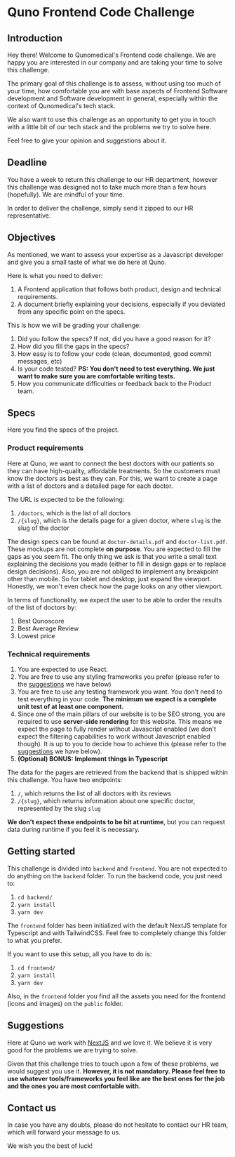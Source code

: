 # Quno Frontend Code Challenge


## Introduction

Hey there! Welcome to Qunomedical's Frontend code challenge. We are happy you are interested in our company and are taking your time to solve this challenge.

The primary goal of this challenge is to assess, without using too much of your time, how comfortable you are with base aspects of Frontend Software development and Software development in general, especially within the context of Qunomedical's tech stack.

We also want to use this challenge as an opportunity to get you in touch with a little bit of our tech stack and the problems we try to solve here.

Feel free to give your opinion and suggestions about it.

## Deadline

You have a week to return this challenge to our HR department, however this challenge was designed not to take much more than a few hours (hopefully). We are mindful of your time.

In order to deliver the challenge, simply send it zipped to our HR representative.

## Objectives

As mentioned, we want to assess your expertise as a Javascript developer and give you a small taste of what we do here at Quno.

Here is what you need to deliver:

1. A Frontend application that follows both product, design and technical requirements.
2. A document briefly explaining your decisions, especially if you deviated from any specific point on the specs.

This is how we will be grading your challenge:

1. Did you follow the specs? If not, did you have a good reason for it?
2. How did you fill the gaps in the specs?
3. How easy is to follow your code (clean, documented, good commit messages, etc)
4. Is your code tested? **PS: You don't need to test everything. We just want to make sure you are comfortable writing tests.**
5. How you communicate difficulties or feedback back to the Product team.

## Specs

Here you find the specs of the project.

### Product requirements

Here at Quno, we want to connect the best doctors with our patients so they can have high-quality, affordable treatments. So the customers must know the doctors as best as they can. For this, we want to create a page with a list of doctors and a detailed page for each doctor.

The URL is expected to be the following:

1. `/doctors`, which is the list of all doctors
2. `/{slug}`, which is the details page for a given doctor, where `slug` is the slug of the doctor

The design specs can be found at `doctor-details.pdf` and `doctor-list.pdf`. These mockups are not complete **on purpose**. You are expected to fill the gaps as you seem fit. The only thing we ask is that you write a small text explaining the decisions you made (either to fill in design gaps or to replace design decisions). Also, you are not obliged to implement any breakpoint other than mobile. So for tablet and desktop, just expand the viewport. Honestly, we won't even check how the page looks on any other viewport.

In terms of functionality, we expect the user to be able to order the results of the list of doctors by:

1. Best Qunoscore
2. Best Average Review
3. Lowest price

### Technical requirements

1. You are expected to use React.
2. You are free to use any styling frameworks you prefer (please refer to the [suggestions](#suggestions) we have below)
3. You are free to use any testing framework you want. You don't need to test everything in your code. **The minimum we expect is a complete unit test of at least one component.**
4. Since one of the main pillars of our website is to be SEO strong, you are required to use **server-side rendering** for this website. This means we expect the page to fully render without Javascript enabled (we don't expect the filtering capabilities to work without Javascript enabled though). It is up to you to decide how to achieve this (please refer to the [suggestions](#suggestions) we have below).
5. **(Optional) BONUS: Implement things in Typescript**

The data for the pages are retrieved from the backend that is shipped within this challenge. You have two endpoints:

1. `/`, which returns the list of all doctors with its reviews
2. `/{slug}`, which returns information about one specific doctor, represented by the slug `slug`

**We don't expect these endpoints to be hit at runtime**, but you can request data during runtime if you feel it is necessary.

## Getting started

This challenge is divided into `backend` and `frontend`. You are not expected to do anything on the `backend` folder. To run the backend code, you just need to:

1. `cd backend/`
2. `yarn install`
3. `yarn dev`

The `frontend` folder has been initialized with the default NextJS template for Typescript and with TailwindCSS. Feel free to completely change this folder to what you prefer.

If you want to use this setup, all you have to do is:

1. `cd frontend/`
2. `yarn install`
3. `yarn dev`

Also, in the `frontend` folder you find all the assets you need for the frontend (icons and images) on the `public` folder.


## Suggestions

Here at Quno we work with [NextJS](https://nextjs.org) and we love it. We believe it is very good for the problems we are trying to solve.

Given that this challenge tries to touch upon a few of these problems, we would suggest you use it. **However, it is not mandatory. Please feel free to use whatever tools/frameworks you feel like are the best ones for the job and the ones you are most comfortable with.**

## Contact us

In case you have any doubts, please do not hesitate to contact our HR team, which will forward your message to us.

We wish you the best of luck!
